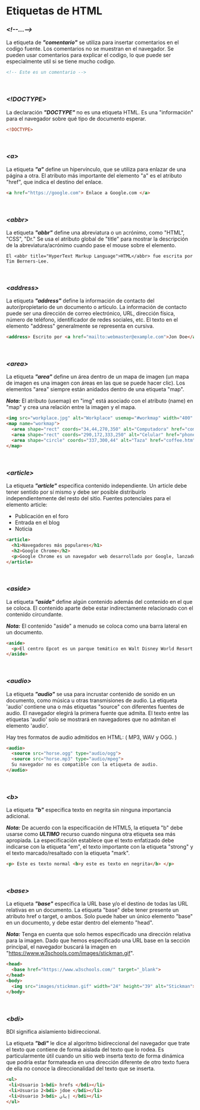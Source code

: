 # Etiquetas de HTML

### ***&lt;!--...--&gt;***
La etiqueta de ***"comentario"*** se utiliza para insertar comentarios en el codigo fuente. Los comentarios no se muestran en el navegador. 
Se pueden usar comentarios para explicar el codigo, lo que puede ser especialmente util si se tiene mucho codigo.

```html
<!-- Este es un comentario -->
```

<br>

### ***&lt;!DOCTYPE&gt;***
La declaración ***"DOCTYPE"*** no es una etiqueta HTML. Es una "información" para el navegador sobre qué tipo de documento esperar.

```html
<!DOCTYPE>
```

<br>

### ***&lt;a&gt;***
La etiqueta ***"a"*** define un hipervínculo, que se utiliza para enlazar de una página a otra.
El atributo más importante del elemento "a" es el atributo "href", que indica el destino del enlace.

```html
<a href="https://google.com"> Enlace a Google.com </a>
```

<br>

### ***&lt;abbr&gt;***
La etiqueta ***"abbr"*** define una abreviatura o un acrónimo, como "HTML", "CSS", "Dr."
Se usa el atributo global de "title" para mostrar la descripción de la abreviatura/acrónimo cuando pase el mouse sobre el elemento.

```htlm
El <abbr title="HyperText Markup Language">HTML</abbr> fue escrita por Tim Berners-Lee.
```

<br>

### ***&lt;address&gt;***
La etiqueta ***"address"*** define la información de contacto del autor/propietario de un documento o artículo.
La información de contacto puede ser una dirección de correo electrónico, URL, dirección física, número de teléfono, identificador de redes sociales, etc.
El texto en el elemento "address" generalmente se representa en cursiva.

```html
<address> Escrito por <a href="mailto:webmaster@example.com">Jon Doe</a>.</address>
```

<br>

### ***&lt;area&gt;***
La etiqueta ***"area"*** define un área dentro de un mapa de imagen (un mapa de imagen es una imagen con áreas en las que se puede hacer clic).
Los elementos "area" siempre están anidados dentro de una etiqueta "map".

***Nota:*** El atributo (usemap) en "img" está asociado con el atributo (name) en "map" y crea una relación entre la imagen y el mapa.

```html
<img src="workplace.jpg" alt="Workplace" usemap="#workmap" width="400" height="379">
<map name="workmap">
  <area shape="rect" coords="34,44,270,350" alt="Computadora" href="computer.htm">
  <area shape="rect" coords="290,172,333,250" alt="Celular" href="phone.htm">
  <area shape="circle" coords="337,300,44" alt="Taza" href="coffee.htm">
</map>
```

<br>

### ***&lt;article&gt;***
La etiqueta ***"article"*** especifica contenido independiente.
Un article debe tener sentido por sí mismo y debe ser posible distribuirlo independientemente del resto del sitio.
Fuentes potenciales para el elemento article:
* Publicación en el foro
* Entrada en el blog
* Noticia

```html
<article>
  <h1>Navegadores más populares</h1>
  <h2>Google Chrome</h2>
  <p>Google Chrome es un navegador web desarrollado por Google, lanzado en 2008. ¡Chrome es el navegador web más popular del mundo en la actualidad!</p>
</article>
```

<br>

### ***&lt;aside&gt;***
La etiqueta ***"aside"*** define algún contenido además del contenido en el que se coloca.
El contenido aparte debe estar indirectamente relacionado con el contenido circundante.

***Nota:*** El contenido "aside" a menudo se coloca como una barra lateral en un documento.

```html
<aside>
  <p>El centro Epcot es un parque temático en Walt Disney World Resort que cuenta con emocionantes atracciones y eventos especiales de temporada.</p>
</aside>
```

<br>

### ***&lt;audio&gt;***
La etiqueta ***"audio"*** se usa para incrustar contenido de sonido en un documento, como música u otras transmisiones de audio.
La etiqueta 'audio' contiene una o más etiquetas "source" con diferentes fuentes de audio. El navegador elegirá la primera fuente que admita.
El texto entre las etiquetas 'audio' solo se mostrará en navegadores que no admitan el elemento 'audio'.

Hay tres formatos de audio admitidos en HTML: ( MP3, WAV y OGG. )

```html
<audio>
  <source src="horse.ogg" type="audio/ogg">
  <source src="horse.mp3" type="audio/mpeg">
  Su navegador no es compatible con la etiqueta de audio.
</audio>
```

<br>

### ***&lt;b&gt;***
La etiqueta ***"b"*** especifica texto en negrita sin ninguna importancia adicional.

***Nota:*** De acuerdo con la especificación de HTML5, la etiqueta "b" debe usarse como ***ULTIMO*** recurso cuando ninguna otra etiqueta sea más apropiada. La especificación establece que el texto enfatizado debe indicarse con la etiqueta "em", el texto importante con la etiqueta "strong" y el texto marcado/resaltado con la etiqueta "mark".

```html
<p> Este es texto normal <b>y este es texto en negrita</b> </p>
```

<br>

### ***&lt;base&gt;***
La etiqueta ***"base"*** especifica la URL base y/o el destino de todas las URL relativas en un documento.
La etiqueta "base" debe tener presente un atributo href o target, o ambos.
Solo puede haber un único elemento "base" en un documento, y debe estar dentro del elemento "head".

 ***Nota:*** Tenga en cuenta que solo hemos especificado una dirección relativa para la imagen. Dado que hemos especificado una URL base en la sección principal, el navegador buscará la imagen en "https://www.w3schools.com/images/stickman.gif".

```html
<head>
  <base href="https://www.w3schools.com/" target="_blank">
</head>
<body>
  <img src="images/stickman.gif" width="24" height="39" alt="Stickman">
</body>
```

<br>

### ***&lt;bdi&gt;***
BDI significa aislamiento bidireccional.

La etiqueta ***"bdi"*** le dice al algoritmo bidireccional del navegador que trate el texto que contiene de forma aislada del texto que lo rodea. 
Es particularmente útil cuando un sitio web inserta texto de forma dinámica que podría estar formateada en una dirección diferente de otro texto fuera de ella no conoce la direccionalidad del texto que se inserta.

```html
<ul>
 <li>Usuario 1<bdi> hrefs </bdi></li>
 <li>Usuario 2<bdi> jdoe </bdi></li>
 <li>Usuario 3<bdi> إيان </bdi></li>
</ul>
```
